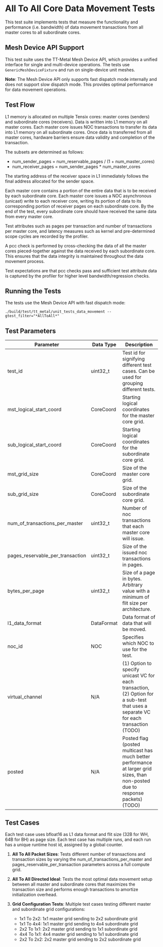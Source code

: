 # All To All Core Data Movement Tests

This test suite implements tests that measure the functionality and performance (i.e. bandwidth) of data movement transactions from all master cores to all subordinate cores.

## Mesh Device API Support
This test suite uses the TT-Metal Mesh Device API, which provides a unified interface for single and multi-device operations. The tests use `GenericMeshDeviceFixture` and run on single-device unit meshes.

**Note**: The Mesh Device API only supports fast dispatch mode internally and does not support slow dispatch mode. This provides optimal performance for data movement operations.

## Test Flow
L1 memory is allocated on multiple Tensix cores: master cores (senders) and subordinate cores (receivers). Data is written into L1 memory on all master cores. Each master core issues NOC transactions to transfer its data into L1 memory on all subordinate cores. Once data is transferred from all master cores, hardware barriers ensure data validity and completion of the transaction.

The subsets are determined as follows:
- num_sender_pages = num_reservable_pages / (1 + num_master_cores)
- num_receiver_pages = num_sender_pages * num_master_cores

The starting address of the receiver space in L1 immediately follows the final address allocated for the sender space.

Each master core contains a portion of the entire data that is to be received by each subordinate core.
Each master core issues a NOC asynchronous (unicast) write to each receiver core, writing its portion of data to its corresponding portion of receiver pages on each subordinate core.
By the end of the test, every subordinate core should have received the same data from every master core.

Test attributes such as pages per transaction and number of transactions per master core, and latency measures such as kernel and pre-determined scope cycles are recorded by the profiler.

A pcc check is performed by cross-checking the data of all the master cores pieced-together against the data received by each subordinate core. This ensures that the data integrity is maintained throughout the data movement process.

Test expectations are that pcc checks pass and sufficient test attribute data is captured by the profiler for higher level bandwidth/regression checks.

## Running the Tests
The tests use the Mesh Device API with fast dispatch mode:
```
./build/test/tt_metal/unit_tests_data_movement --gtest_filter="*AllToAll*"
```

## Test Parameters
| Parameter                              | Data Type             | Description |
| -------------------------------------- | --------------------- | ----------- |
| test_id                                | uint32_t              | Test id for signifying different test cases. Can be used for grouping different tests. |
| mst_logical_start_coord                | CoreCoord             | Starting logical coordinates for the master core grid. |
| sub_logical_start_coord                | CoreCoord             | Starting logical coordinates for the subordinate core grid. |
| mst_grid_size                          | CoreCoord             | Size of the master core grid. |
| sub_grid_size                          | CoreCoord             | Size of the subordinate core grid. |
| num_of_transactions_per_master         | uint32_t              | Number of noc transactions that each master core will issue. |
| pages_reservable_per_transaction       | uint32_t              | Size of the issued noc transactions in pages. |
| bytes_per_page                         | uint32_t              | Size of a page in bytes. Arbitrary value with a minimum of flit size per architecture. |
| l1_data_format                         | DataFormat            | Data format of data that will be moved. |
| noc_id                                 | NOC                   | Specifies which NOC to use for the test. |
| virtual_channel                        | N/A                   | (1) Option to specify unicast VC for each transaction, (2) Option for a sub-test that uses a separate VC for each transaction (TODO)|
| posted                                 | N/A                   | Posted flag (posted multicast has much better performance at larger grid sizes, than non-posted due to response packets) (TODO)|

## Test Cases
Each test case uses bfloat16 as L1 data format and flit size (32B for WH, 64B for BH) as page size.
Each test case has multiple runs, and each run has a unique runtime host id, assigned by a global counter.

1. **All To All Packet Sizes**: Tests different number of transactions and transaction sizes by varying the num_of_transactions_per_master and pages_reservable_per_transaction parameters across a full compute grid.

2. **All To All Directed Ideal**: Tests the most optimal data movement setup between all master and subordinate cores that maximizes the transaction size and performs enough transactions to amortize initialization overhead.

3. **Grid Configuration Tests**: Multiple test cases testing different master and subordinate grid configurations:
   - 1x1 To 2x2: 1x1 master grid sending to 2x2 subordinate grid
   - 1x1 To 4x4: 1x1 master grid sending to 4x4 subordinate grid
   - 2x2 To 1x1: 2x2 master grid sending to 1x1 subordinate grid
   - 4x4 To 1x1: 4x4 master grid sending to 1x1 subordinate grid
   - 2x2 To 2x2: 2x2 master grid sending to 2x2 subordinate grid
